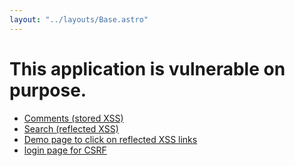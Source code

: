 ```yaml
---
layout: "../layouts/Base.astro"
---
```

# This application is vulnerable on purpose.

- [Comments (stored XSS)](/comments)
- [Search (reflected XSS)](/search)
- [Demo page to click on reflected XSS links](/badguy)
- [login page for CSRF](/login)
